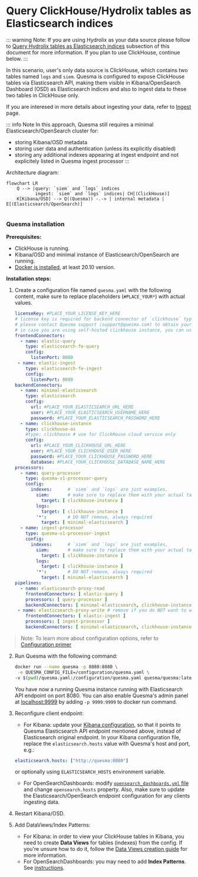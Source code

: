 # Query ClickHouse/Hydrolix tables as Elasticsearch indices

::: warning
Note: If you are using Hydrolix as your data source please follow to [Query Hydrolix tables as Elasticsearch indices](./example-2-0.md) subsection of this document for more information. If you plan to use ClickHouse, continue below.
:::


In this scenario, user's only data source is ClickHouse, which contains two tables named `logs` and `siem`.
Quesma is configured to expose ClickHouse tables via Elasticsearch API, making them visible in Kibana/OpenSearch Dashboard (OSD) as Elasticsearch indices and also to ingest data to these two tables in ClickHouse only.

If you are interesed in more details about ingesting your data, refer to [Ingest](/ingest.md) page.

::: info Note
In this approach, Quesma still requires a minimal Elasticsearch/OpenSearch cluster for:
* storing Kibana/OSD metadata
* storing user data and authentication (unless its explicitly disabled)
* storing any additional indexes appearing at ingest endpoint and not explicitely listed in Quesma ingest processor
:::

Architecture diagram:
```mermaid
flowchart LR 
    Q --> |query: `siem` and `logs` indices
           ingest: `siem` and `logs` indices| CH[(ClickHouse)]
    K[Kibana/OSD] --> Q((Quesma)) -.-> | internal metadata | E[(Elasticsearch/OpenSearch)]
    
```

### Quesma installation

**Prerequisites:**
* ClickHouse is running.
* Kibana/OSD and minimal instance of Elasticsearch/OpenSearch are running.
* [Docker is installed](https://www.docker.com/get-started/), at least 20.10 version.


**Installation steps:**

1. Create a configuration file named `quesma.yaml` with the following content, make sure to replace placeholders (`#PLACE_YOUR*`) with actual values.
    ```yaml
    licenseKey: #PLACE_YOUR_LICENSE_KEY_HERE 
    # license key is required for backend connector of `clickhouse` type, 
    # please contact Quesma support (support@quesma.com) to obtain yours
    # in case you are using self-hosted clickhouse instance, you can use `clickhouse-os` backend connector and continue without the license key  
    frontendConnectors:
      - name: elastic-query
        type: elasticsearch-fe-query
        config:
          listenPort: 8080
     - name: elastic-ingest
        type: elasticsearch-fe-ingest
        config:
          listenPort: 8080
    backendConnectors:
      - name: minimal-elasticsearch
        type: elasticsearch
        config:
          url: #PLACE_YOUR_ELASTICSEARCH_URL_HERE
          user: #PLACE_YOUR_ELASTICSEARCH_USERNAME_HERE
          password: #PLACE_YOUR_ELASTICSEARCH_PASSWORD_HERE
      - name: clickhouse-instance
        type: clickhouse-os
        #type: clickhouse # use for ClickHouse cloud service only
        config:
          url: #PLACE_YOUR_CLICKHOUSE_URL_HERE
          user: #PLACE_YOUR_CLICKHOUSE_USER_HERE
          password: #PLACE_YOUR_CLICKHOUSE_PASSWORD_HERE
          database: #PLACE_YOUR_CLICKHOUSE_DATABASE_NAME_HERE
    processors:
      - name: query-processor
        type: quesma-v1-processor-query
        config:
          indexes:      # `siem` and `logs` are just examples, 
            siem:       # make sure to replace them with your actual table names in your ClickHouse instance
              target: [ clickhouse-instance ]
            logs:
              target: [ clickhouse-instance ]
            '*':        # DO NOT remove, always required
              target: [ minimal-elasticsearch ]
      - name: ingest-processor
        type: quesma-v1-processor-ingest
        config:
          indexes:      # `siem` and `logs` are just examples, 
            siem:       # make sure to replace them with your actual table or index names in your ClickHouse instance
              target: [ clickhouse-instance ]
            logs:
              target: [ clickhouse-instance ]
            '*':        # DO NOT remove, always required
              target: [ minimal-elasticsearch ]  
    pipelines:
      - name: elasticsearch-proxy-read
        frontendConnectors: [ elastic-query ]
        processors: [ query-processor ]
        backendConnectors: [ minimal-elasticsearch, clickhouse-instance ]
     - name: elasticsearch-proxy-write # remove if you do NOT want to write data to ClickHouse
        frontendConnectors: [ elastic-ingest ]
        processors: [ ingest-processor ]
        backendConnectors: [ minimal-elasticsearch, clickhouse-instance ]
    ```
> Note: To learn more about configuration options, refer to [Configuration primer](/config-primer.md)
    
2. Run Quesma with the following command:
    ```bash
    docker run --name quesma -p 8080:8080 \
     -e QUESMA_CONFIG_FILE=/configuration/quesma.yaml \
    -v $(pwd)/quesma.yaml:/configuration/quesma.yaml quesma/quesma:latest 
    ```
   You have now a running Quesma instance running  with Elasticsearch API endpoint on port 8080. You can also enable Quesma's admin panel at [localhost:9999](http://localhost:9999/) by adding `-p 9999:9999` to docker run command.

3. Reconfigure client endpoint:
   * For Kibana: update your [Kibana configuration](https://www.elastic.co/guide/en/kibana/current/settings.html), so that it points to Quesma Elasticsearch API endpoint mentioned above, instead of Elasticsearch original endpoint. In your Kibana configuration file, replace the `elasticsearch.hosts` value with Quesma's host and port, e.g.:
    ```yaml
    elasticsearch.hosts: ["http://quesma:8080"]
    ```
   or optionally using `ELASTICSEARCH_HOSTS` environment variable.
   * For OpenSearchDashboards: modify [`opensearch_dashboards.yml` file](https://opensearch.org/docs/latest/install-and-configure/configuring-dashboards/) and change `opensearch.hosts` property.
   Also, make sure to update the Elasticsearch/OpenSearch endpoint configuration for any clients ingesting data.
5. Restart Kibana/OSD.
6. Add DataViews/Index Patterns:
   * For Kibana: in order to view your ClickHouse tables in Kibana, you need to create **Data Views** for tables (indexes) from the config. If you're unsure how to do it, follow the [Data Views creation guide](./adding-kibana-dataviews.md) for more information.
   * For OpenSearchDashboards: you may need to add **Index Patterns**. See [instructions](https://opensearch.org/docs/latest/dashboards/management/index-patterns/).
